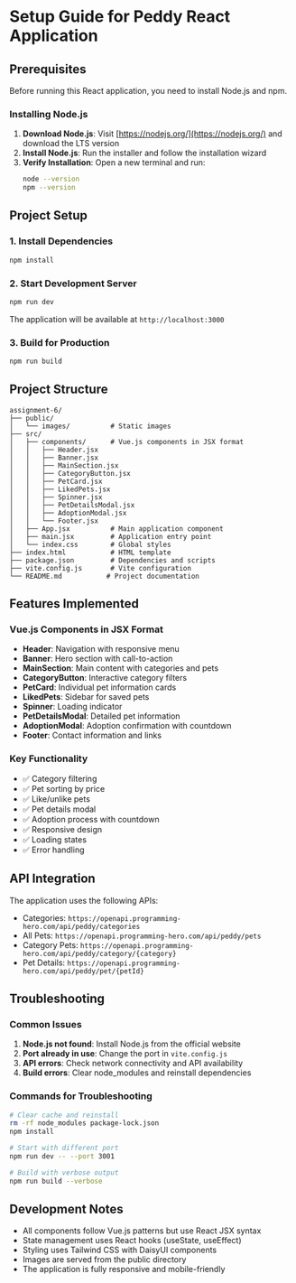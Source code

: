 # Setup Guide for Peddy React Application

## Prerequisites

Before running this React application, you need to install Node.js and npm.

### Installing Node.js

1. **Download Node.js**: Visit [https://nodejs.org/](https://nodejs.org/) and download the LTS version
2. **Install Node.js**: Run the installer and follow the installation wizard
3. **Verify Installation**: Open a new terminal and run:
   ```bash
   node --version
   npm --version
   ```

## Project Setup

### 1. Install Dependencies
```bash
npm install
```

### 2. Start Development Server
```bash
npm run dev
```

The application will be available at `http://localhost:3000`

### 3. Build for Production
```bash
npm run build
```

## Project Structure

```
assignment-6/
├── public/
│   └── images/          # Static images
├── src/
│   ├── components/      # Vue.js components in JSX format
│   │   ├── Header.jsx
│   │   ├── Banner.jsx
│   │   ├── MainSection.jsx
│   │   ├── CategoryButton.jsx
│   │   ├── PetCard.jsx
│   │   ├── LikedPets.jsx
│   │   ├── Spinner.jsx
│   │   ├── PetDetailsModal.jsx
│   │   ├── AdoptionModal.jsx
│   │   └── Footer.jsx
│   ├── App.jsx          # Main application component
│   ├── main.jsx         # Application entry point
│   └── index.css        # Global styles
├── index.html           # HTML template
├── package.json         # Dependencies and scripts
├── vite.config.js       # Vite configuration
└── README.md           # Project documentation
```

## Features Implemented

### Vue.js Components in JSX Format
- **Header**: Navigation with responsive menu
- **Banner**: Hero section with call-to-action
- **MainSection**: Main content with categories and pets
- **CategoryButton**: Interactive category filters
- **PetCard**: Individual pet information cards
- **LikedPets**: Sidebar for saved pets
- **Spinner**: Loading indicator
- **PetDetailsModal**: Detailed pet information
- **AdoptionModal**: Adoption confirmation with countdown
- **Footer**: Contact information and links

### Key Functionality
- ✅ Category filtering
- ✅ Pet sorting by price
- ✅ Like/unlike pets
- ✅ Pet details modal
- ✅ Adoption process with countdown
- ✅ Responsive design
- ✅ Loading states
- ✅ Error handling

## API Integration

The application uses the following APIs:
- Categories: `https://openapi.programming-hero.com/api/peddy/categories`
- All Pets: `https://openapi.programming-hero.com/api/peddy/pets`
- Category Pets: `https://openapi.programming-hero.com/api/peddy/category/{category}`
- Pet Details: `https://openapi.programming-hero.com/api/peddy/pet/{petId}`

## Troubleshooting

### Common Issues

1. **Node.js not found**: Install Node.js from the official website
2. **Port already in use**: Change the port in `vite.config.js`
3. **API errors**: Check network connectivity and API availability
4. **Build errors**: Clear node_modules and reinstall dependencies

### Commands for Troubleshooting

```bash
# Clear cache and reinstall
rm -rf node_modules package-lock.json
npm install

# Start with different port
npm run dev -- --port 3001

# Build with verbose output
npm run build --verbose
```

## Development Notes

- All components follow Vue.js patterns but use React JSX syntax
- State management uses React hooks (useState, useEffect)
- Styling uses Tailwind CSS with DaisyUI components
- Images are served from the public directory
- The application is fully responsive and mobile-friendly 